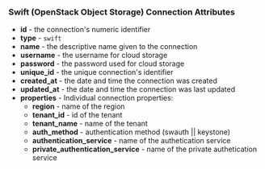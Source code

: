 ### Swift (OpenStack Object Storage) Connection Attributes

* **id** - the connection's numeric identifier
* **type** - `swift`
* **name** - the descriptive name given to the connection
* **username** - the username for cloud storage
* **password** - the password used for cloud storage
* **unique_id** - the unique connection's identifier
* **created_at** - the date and time the connection was created
* **updated_at** - the date and time the connection was last updated
* **properties** - Individual connection properties:
  * **region** - name of the region
  * **tenant_id** - id of the tenant
  * **tenant_name** - name of the tenant
  * **auth_method** - authentication method (swauth || keystone)
  * **authentication_service** - name of the authetication service
  * **private_authentication_service** - name of the private authetication service
